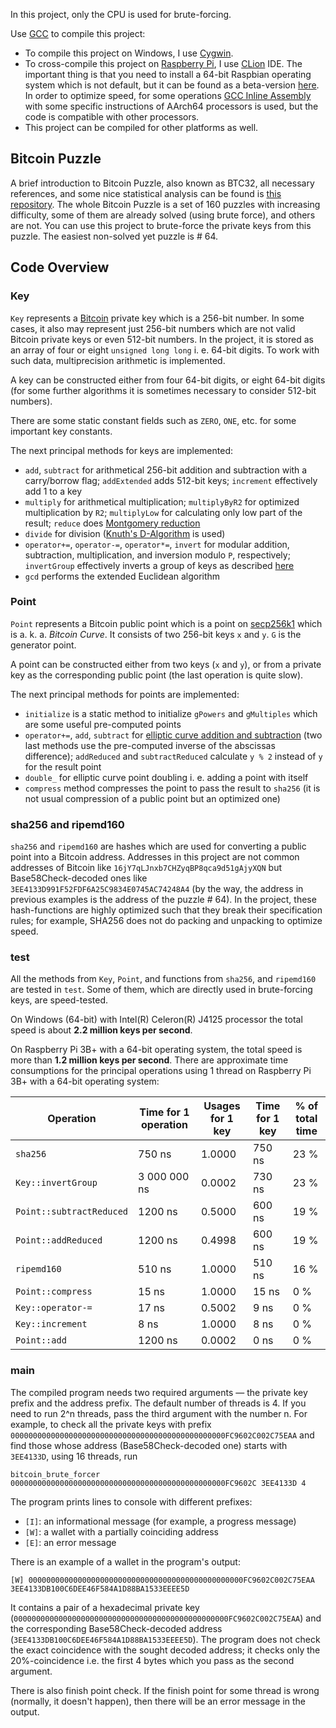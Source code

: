 In this project, only the CPU is used for brute-forcing.

Use [GCC](https://gcc.gnu.org/) to compile this project:
* To compile this project on Windows, I use [Cygwin](https://www.cygwin.com/).
* To cross-compile this project on [Raspberry Pi](https://www.raspberrypi.org/), I use [CLion](https://www.jetbrains.com/clion/) IDE. The important thing is that you need to install a 64-bit Raspbian operating system which is not default, but it can be found as a beta-version [here](https://downloads.raspberrypi.org/raspios_lite_arm64/images/). In order to optimize speed, for some operations [GCC Inline Assembly](https://gcc.gnu.org/onlinedocs/gcc/Extended-Asm.html) with some specific instructions of AArch64 processors is used, but the code is compatible with other processors.
* This project can be compiled for other platforms as well.

## Bitcoin Puzzle

A brief introduction to Bitcoin Puzzle, also known as BTC32, all necessary references, and some nice statistical analysis can be found is [this repository](https://github.com/HomelessPhD/BTC32). The whole Bitcoin Puzzle is a set of 160 puzzles with increasing difficulty, some of them are already solved (using brute force), and others are not. You can use this project to brute-force the private keys from this puzzle. The easiest non-solved yet puzzle is # 64.

## Code Overview

### Key

`Key` represents a [Bitcoin](https://bitcoin.org/) private key which is a 256-bit number. In some cases, it also may represent just 256-bit numbers which are not valid Bitcoin private keys or even 512-bit numbers. In the project, it is stored as an array of four or eight `unsigned long long` i. e. 64-bit digits. To work with such data, multiprecision arithmetic is implemented.

A key can be constructed either from four 64-bit digits, or eight 64-bit digits (for some further algorithms it is sometimes necessary to consider 512-bit numbers).

There are some static constant fields such as `ZERO`, `ONE`, etc. for some important key constants.

The next principal methods for keys are implemented:
* `add`, `subtract` for arithmetical 256-bit addition and subtraction with a carry/borrow flag; `addExtended` adds 512-bit keys; `increment` effectively add 1 to a key
* `multiply` for arithmetical multiplication; `multiplyByR2` for optimized multiplication by `R2`; `multiplyLow` for calculating only low part of the result; `reduce` does [Montgomery reduction](https://en.wikipedia.org/wiki/Montgomery_modular_multiplication#The_REDC_algorithm)
* `divide` for division ([Knuth's D-Algorithm](https://skanthak.homepage.t-online.de/division.html) is used)
* `operator+=`, `operator-=`, `operator*=`, `invert` for modular addition, subtraction, multiplication, and inversion modulo `P`, respectively; `invertGroup` effectively inverts a group of keys as described [here](https://en.wikipedia.org/wiki/Modular_multiplicative_inverse#Multiple_inverses)
* `gcd` performs the extended Euclidean algorithm

### Point

`Point` represents a Bitcoin public point which is a point on [secp256k1](https://en.bitcoin.it/wiki/Secp256k1) which is a. k. a. *Bitcoin Curve*. It consists of two 256-bit keys `x` and `y`. `G` is the generator point.

A point can be constructed either from two keys (`x` and `y`), or from a private key as the corresponding public point (the last operation is quite slow).

The next principal methods for points are implemented:
* `initialize` is a static method to initialize `gPowers` and `gMultiples` which are some useful pre-computed points
* `operator+=`, `add`, `subtract` for [elliptic curve addition and subtraction](https://en.wikipedia.org/wiki/Elliptic_curve#The_group_law) (two last methods use the pre-computed inverse of the abscissas difference); `addReduced` and `subtractReduced` calculate `y % 2` instead of `y` for the result point
* `double_` for elliptic curve point doubling i. e. adding a point with itself
* `compress` method compresses the point to pass the result to `sha256` (it is not usual compression of a public point but an optimized one)

### sha256 and ripemd160

`sha256` and `ripemd160` are hashes which are used for converting a public point into a Bitcoin address. Addresses in this project are not common addresses of Bitcoin like `16jY7qLJnxb7CHZyqBP8qca9d51gAjyXQN` but Base58Check-decoded ones like `3EE4133D991F52FDF6A25C9834E0745AC74248A4` (by the way, the address in previous examples is the address of the puzzle # 64). In the project, these hash-functions are highly optimized such that they break their specification rules; for example, SHA256 does not do packing and unpacking to optimize speed.

### test

All the methods from `Key`, `Point`, and functions from `sha256`, and `ripemd160` are tested in `test`. Some of them, which are directly used in brute-forcing keys, are speed-tested.

On Windows (64-bit) with Intel(R) Celeron(R) J4125 processor the total speed is about **2.2 million keys per second**.

On Raspberry Pi 3B+ with a 64-bit operating system, the total speed is more than **1.2 million keys per second**. There are approximate time consumptions for the principal operations using 1 thread on Raspberry Pi 3B+ with a 64-bit operating system:

Operation | Time for 1 operation | Usages for 1 key | Time for 1 key | % of total time
--------- | -------------------- | ---------------- | -------------- | ---------------
`sha256` | 750 ns | 1.0000 | 750 ns | 23 %
`Key::invertGroup` | 3 000 000 ns | 0.0002 | 730 ns | 23 %
`Point::subtractReduced` | 1200 ns | 0.5000 | 600 ns | 19 %
`Point::addReduced` | 1200 ns | 0.4998 | 600 ns | 19 %
`ripemd160` | 510 ns | 1.0000 | 510 ns | 16 %
`Point::compress` | 15 ns | 1.0000 | 15 ns | 0 %
`Key::operator-=` | 17 ns | 0.5002 | 9 ns | 0 %
`Key::increment` | 8 ns | 1.0000 | 8 ns | 0 %
`Point::add` | 1200 ns | 0.0002 | 0 ns | 0 %

### main

The compiled program needs two required arguments — the private key prefix and the address prefix. The default number of threads is 4. If you need to run 2^n threads, pass the third argument with the number n. For example, to check all the private keys with prefix `000000000000000000000000000000000000000000000000FC9602C002C75EAA` and find those whose address (Base58Check-decoded one) starts with `3EE4133D`, using 16 threads, run 
```
bitcoin_brute_forcer 000000000000000000000000000000000000000000000000FC9602C 3EE4133D 4
```

The program prints lines to console with different prefixes:
* `[I]`: an informational message (for example, a progress message)
* `[W]`: a wallet with a partially coinciding address
* `[E]`: an error message

There is an example of a wallet in the program's output:
```
[W] 000000000000000000000000000000000000000000000000FC9602C002C75EAA 3EE4133DB100C6DEE46F584A1D88BA1533EEEE5D
```

It contains a pair of a hexadecimal private key (`000000000000000000000000000000000000000000000000FC9602C002C75EAA`) and the corresponding Base58Check-decoded address (`3EE4133DB100C6DEE46F584A1D88BA1533EEEE5D`). The program does not check the exact coincidence with the sought decoded address; it checks only the 20%-coincidence i.e. the first 4 bytes which you pass as the second argument.

There is also finish point check. If the finish point for some thread is wrong (normally, it doesn't happen), then there will be an error message in the output.

